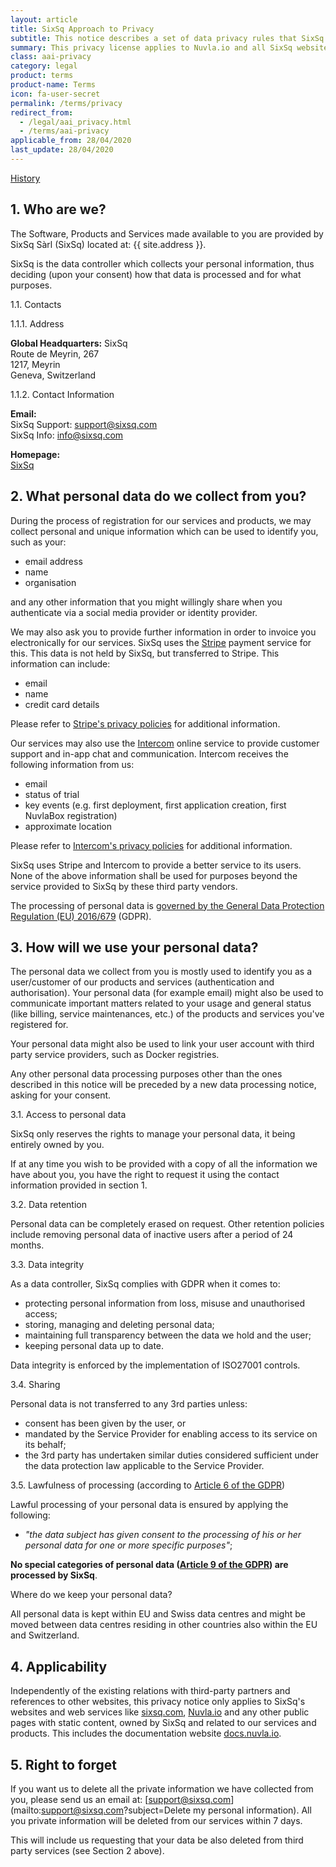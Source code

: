 ```yaml
---
layout: article
title: SixSq Approach to Privacy
subtitle: This notice describes a set of data privacy rules that SixSq commits to in the context of the Nuvla.io service operations, in compliance GDPR and Swiss data privacy law.
summary: This privacy license applies to Nuvla.io and all SixSq websites and services.
class: aai-privacy
category: legal
product: terms
product-name: Terms
icon: fa-user-secret
permalink: /terms/privacy
redirect_from:
  - /legal/aai_privacy.html
  - /terms/aai-privacy
applicable_from: 28/04/2020
last_update: 28/04/2020
---
```


[History](https://github.com/SixSq/sixsq.github.com/commits/master/_terms/legal-aai-privacy-policy.md)

1\. Who are we?
---  

The Software, Products and Services made available to you are provided by SixSq Sàrl (SixSq) located at: {{ site.address }}. 

SixSq is the data controller which collects your personal information, thus deciding (upon your consent) how that data is processed and for what purposes. 


1.1. Contacts

1.1.1. Address

**Global Headquarters:**
SixSq <br>
Route de Meyrin, 267 <br>
1217, Meyrin <br>
Geneva, Switzerland <br>


1.1.2. Contact Information

**Email:** <br>
SixSq Support: support@sixsq.com <br>
SixSq Info: info@sixsq.com

**Homepage:** <br>
[SixSq](https://sixsq.com "SixSq's Homepage")


2\. What personal data do we collect from you?
---  

During the process of registration for our services and products, we may collect personal and unique information which can be used to identify you, such as your:

- email address
- name
- organisation

and any other information that you might willingly share when you authenticate via a social media provider or identity provider.

We may also ask you to provide further information in order to invoice you electronically for our services. SixSq uses the [Stripe](https://stripe.com) payment service for this. This data is not held by SixSq, but transferred to Stripe. This information can include:

- email
- name
- credit card details

Please refer to [Stripe's privacy policies](https://stripe.com/en-ch/privacy) for additional information.

Our services may also use the [Intercom](https://www.intercom.com) online service to provide customer support and in-app chat and communication. Intercom receives the following information from us:

- email
- status of trial
- key events (e.g. first deployment, first application creation, first NuvlaBox registration)
- approximate location

Please refer to [Intercom's privacy policies](https://www.intercom.com/legal/privacy) for additional information.

SixSq uses Stripe and Intercom to provide a better service to its users. None of the above information shall be used for purposes beyond the service provided to SixSq by these third party vendors. 

The processing of personal data is [governed by the General Data Protection Regulation (EU) 2016/679](https://eur-lex.europa.eu/legal-content/EN/TXT/?uri=celex:32016R0679) (GDPR).


3\. How will we use your personal data?
---  

The personal data we collect from you is mostly used to identify you as a user/customer of our products and services (authentication and authorisation). Your personal data (for example email) might also be used to communicate important matters related to your usage and general status (like billing, service maintenances, etc.) of the products and services you've registered for.

Your personal data might also be used to link your user account with third party service providers, such as Docker registries.

Any other personal data processing purposes other than the ones described in this notice will be preceded by a new data processing notice, asking for your consent.

3.1. Access to personal data

SixSq only reserves the rights to manage your personal data, it being entirely owned by you.

If at any time you wish to be provided with a copy of all the information we have about you, you have the right to request it using the contact information provided in section 1.

3.2. Data retention

Personal data can be completely erased on request. Other retention policies include removing personal data of inactive users after a period of 24 months.

3.3. Data integrity

As a data controller, SixSq complies with GDPR when it comes to:
 - protecting personal information from loss, misuse and unauthorised access;
 - storing, managing and deleting personal data;
 - maintaining full transparency between the data we hold and the user;
 - keeping personal data up to date.

Data integrity is enforced by the implementation of ISO27001 controls.

3.4. Sharing

Personal data is not transferred to any 3rd parties unless:

 - consent has been given by the user, or
 - mandated by the Service Provider for enabling access to its service on its behalf;
 - the 3rd party has undertaken similar duties considered sufficient under the data protection law applicable to the Service Provider.

3.5. Lawfulness of processing (according to [Article 6 of the GDPR](http://www.privacy-regulation.eu/en/article-6-lawfulness-of-processing-GDPR.htm))

Lawful processing of your personal data is ensured by applying the following:

 - _"the data subject has given consent to the processing of his or her personal data for one or more specific purposes"_;

**No special categories of personal data ([Article 9 of the GDPR](http://www.privacy-regulation.eu/en/article-9-processing-of-special-categories-of-personal-data-GDPR.htm)) are processed by SixSq**.

Where do we keep your personal data?

All personal data is kept within EU and Swiss data centres and might be moved between data centres residing in other countries also within the EU and Switzerland.


4\. Applicability 
---

Independently of the existing relations with third-party partners and references to other websites, this privacy notice only applies to SixSq's websites and web services like [sixsq.com](https://sixsq.com), [Nuvla.io](https://nuvla.io) and any other public pages with static content, owned by SixSq and related to our services and products. This includes the documentation website [docs.nuvla.io](https://docs.nuvla.io).

5\. Right to forget
---

If you want us to delete all the private information we have collected from you, please send us an email at: [support@sixsq.com](mailto:support@sixsq.com?subject=Delete my personal information).  All you private information will be deleted from our services within 7 days.

This will include us requesting that your data be also deleted from third party services (see Section 2 above).
